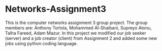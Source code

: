 # Networks-Assignment3
This is the computer networks assignment 3 group project. The group members are: Anthony Tortola, Mohammed Al-Shaibani, Supreyo Atonu, Talha Fareed, Adam Mazur. In this project we modified our job seeker (server) and a job creator (client) from Assignment 2 and added some new jobs using python coding language.

